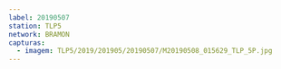 ```yaml
---
label: 20190507
station: TLP5
network: BRAMON
capturas:
  - imagem: TLP5/2019/201905/20190507/M20190508_015629_TLP_5P.jpg
---
```

